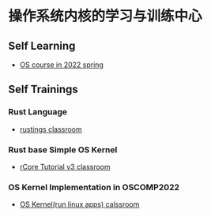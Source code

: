 # 操作系统内核的学习与训练中心

## Self Learning
- [OS course in 2022 spring](https://github.com/LearningOS/rust-based-os-comp2022/blob/main/relatedinfo.md)
 
## Self Trainings
### Rust Language
- [rustings classroom](https://github.com/LearningOS/rustlings)
### Rust base Simple OS Kernel
- [rCore Tutorial v3 classroom](https://github.com/LearningOS/rust-based-os-comp2022#kernel-labs)
### OS Kernel Implementation in OSCOMP2022
- [OS Kernel(run linux apps) calssroom](https://github.com/LearningOS/oscomp-kernel-training)
